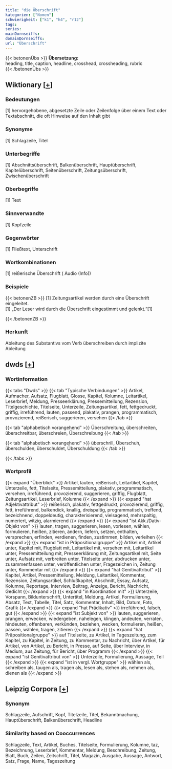 ```yaml
---
title: "die Überschrift"
kategorien: ["Nomen"]
schwierigkeit: ["k1", "h4", "r12"]
tags:
series:
mainDornseiffs:
domainDornseiffs:
url: "Überschrift"
---
```


{{< betonenÜbs >}}
**Übersetzung:**  
heading, title, caption, headline, crosshead, crossheading, rubric  
{{< /betonenÜbs >}}

## Wiktionary [[+](https://de.wiktionary.org/wiki/Überschrift)]

### Bedeutungen
[1] hervorgehobene, abgesetzte Zeile oder Zeilenfolge über einem Text oder Textabschnitt, die oft Hinweise auf den Inhalt gibt  

### Synonyme
[1] Schlagzeile, Titel  

### Unterbegriffe
[1] Abschnittsüberschrift, Balkenüberschrift, Hauptüberschrift, Kapitelüberschrift, Seitenüberschrift, Zeitungsüberschrift, Zwischenüberschrift  

### Oberbegriffe
[1] Text  

### Sinnverwandte
[1] Kopfzeile  

### Gegenwörter
[1] Fließtext, Unterschrift  

### Wortkombinationen
[1] reißerische Überschrift ( Audio (Info))  

### Beispiele
{{< betonenZB >}}
[1] Zeitungsartikel werden durch eine Überschrift eingeleitet.  
[1] „Der Leser wird durch die Überschrift eingestimmt und gelenkt.“[1]  

{{< /betonenZB >}}
### Herkunft
Ableitung des Substantivs vom Verb überschreiben durch implizite Ableitung  



## dwds [[+](https://www.dwds.de/wb/Überschrift)]

### Wortinformation
{{< tabs "Dwds" >}}
{{< tab "Typische Verbindungen" >}}
Artikel, Aufmacher, Aufsatz, Flugblatt, Glosse, Kapitel, Kolumne, Leitartikel, Leserbrief, Meldung, Presseerklärung, Pressemitteilung, Rezension, Titelgeschichte, Titelseite, Unterzeile, Zeitungsartikel, fett, fettgedruckt, griffig, irreführend, lauten, passend, plakativ, prangen, programmatisch, provozierend, reißerisch, suggerieren, versehen
{{< /tab >}}

{{< tab "alphabetisch vorangehend" >}}
Überschreitung, überschreiten, überschreitbar, überschreien, Überschreibung
{{< /tab >}}

{{< tab "alphabetisch vorangehend" >}}
überschrill, Überschuh, überschulden, überschuldet, Überschuldung
{{< /tab >}}

{{< /tabs >}}

### Wortprofil
{{< expand "Überblick" >}} Artikel, lauten, reißerisch, Leitartikel, Kapitel, Unterzeile, fett, Titelseite, Pressemitteilung, plakativ, programmatisch, versehen, irreführend, provozierend, suggerieren, griffig, Flugblatt, Zeitungsartikel, Leserbrief, Kolumne {{< /expand >}}
{{< expand "hat Adjektivattribut" >}} reißerisch, plakativ, fettgedruckt, provozierend, griffig, fett, irreführend, balkendick, knallig, dreispaltig, programmatisch, treffend, bezeichnend, doppeldeutig, charakterisierend, vielsagend, mehrspaltig, numeriert, witzig, alarmierend {{< /expand >}}
{{< expand "ist Akk./Dativ-Objekt von" >}} lauten, tragen, suggerieren, lesen, vorlesen, wählen, formulieren, heißen, zitieren, ändern, liefern, setzen, enthalten, versprechen, erfinden, verdienen, finden, zustimmen, bilden, verleihen {{< /expand >}}
{{< expand "ist in Präpositionalgruppe" >}} Artikel mit, Artikel unter, Kapitel mit, Flugblatt mit, Leitartikel mit, versehen mit, Leitartikel unter, Pressemitteilung mit, Presseerklärung mit, Zeitungsartikel mit, Seite unter, Aufsatz mit, verbreiten unter, Titelseite unter, abdrucken unter, zusammenfassen unter, veröffentlichen unter, Fragezeichen in, Zeitung unter, Kommentar mit {{< /expand >}}
{{< expand "hat Genitivattribut" >}} Kapitel, Artikel, Pressemitteilung, Meldung, Leitartikel, Kommentar, Rezension, Zeitungsartikel, Schlußkapitel, Abschnitt, Essay, Aufsatz, Kolumne, Reportage, Interview, Beitrag, Anzeige, Bericht, Nachricht, Gedicht {{< /expand >}}
{{< expand "in Koordination mit" >}} Unterzeile, Vorspann, Bildunterschrift, Untertitel, Meldung, Artikel, Formulierung, Absatz, Text, Tabelle, Titel, Satz, Kommentar, Inhalt, Bild, Datum, Foto, Grafik {{< /expand >}}
{{< expand "hat Prädikativ" >}} irreführend, falsch, gut {{< /expand >}}
{{< expand "ist Subjekt von" >}} lauten, suggerieren, prangen, erwecken, wiedergeben, nahelegen, klingen, andeuten, verraten, hindeuten, offenbaren, verkünden, beziehen, wecken, formulieren, heißen, passen, wählen, tragen, zitieren {{< /expand >}}
{{< expand "hat Präpositionalgruppe" >}} auf Titelseite, zu Artikel, in Tageszeitung, zum Kapitel, zu Kapitel, in Zeitung, zu Kommentar, zu Nachricht, über Artikel, für Artikel, von Artikel, zu Bericht, in Presse, auf Seite, über Interview, in Medium, aus Zeitung, für Bericht, über Programm {{< /expand >}}
{{< expand "ist Genitivattribut von" >}} Unterzeile, Formulierung, Aussage, Teil {{< /expand >}}
{{< expand "ist in vergl. Wortgruppe" >}} wählen als, schreiben als, taugen als, tragen als, lesen als, stehen als, nehmen als, dienen als {{< /expand >}}

## Leipzig Corpora [[+](https://corpora.uni-leipzig.de/en/res?word=Überschrift&corpusId=deu_newscrawl-public_2018)]


### Synonym
Schlagzeile, Aufschrift, Kopf, Titelzeile, Titel, Bekanntmachung, Hauptüberschrift, Balkenüberschrift, Headline


### Similarity based on Cooccurrences
Schlagzeile, Text, Artikel, Buches, Titelseite, Formulierung, Kolumne, taz, Bezeichnung, Leserbrief, Kommentar, Meldung, Beschreibung, Zeitung, Blatt, Buch, Zeilen, Zeitschrift, Titel, Magazin, Ausgabe, Aussage, Antwort, Satz, Frage, Name, Tageszeitung

